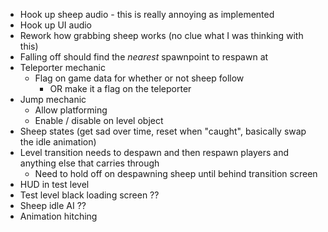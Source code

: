 * Hook up sheep audio - this is really annoying as implemented
* Hook up UI audio
* Rework how grabbing sheep works (no clue what I was thinking with this)
* Falling off should find the *nearest* spawnpoint to respawn at
* Teleporter mechanic
  * Flag on game data for whether or not sheep follow
    * OR make it a flag on the teleporter
* Jump mechanic
  * Allow platforming
  * Enable / disable on level object
* Sheep states (get sad over time, reset when "caught", basically swap the idle animation)
* Level transition needs to despawn and then respawn players and anything else that carries through
  * Need to hold off on despawning sheep until behind transition screen
* HUD in test level
* Test level black loading screen ??
* Sheep idle AI ??
* Animation hitching
